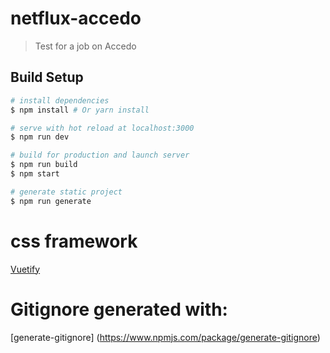 # netflux-accedo

> Test for a job on Accedo

## Build Setup

``` bash
# install dependencies
$ npm install # Or yarn install

# serve with hot reload at localhost:3000
$ npm run dev

# build for production and launch server
$ npm run build
$ npm start

# generate static project
$ npm run generate

```

# css framework 
[Vuetify](https://vuetifyjs.com)

# Gitignore generated with:
[generate-gitignore] (https://www.npmjs.com/package/generate-gitignore)

